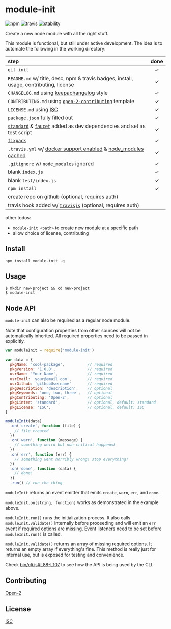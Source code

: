 # module-init

[![npm][npm-image]][npm-url]
[![travis][travis-image]][travis-url]
[![stability][stability-image]][stability-url]

[npm-image]: https://img.shields.io/npm/v/module-init.svg?style=flat-square
[npm-url]: https://www.npmjs.com/package/module-init
[travis-image]: https://img.shields.io/travis/ngoldman/module-init.svg?style=flat-square
[travis-url]: https://travis-ci.org/ngoldman/module-init
[stability-image]: https://img.shields.io/badge/stability-1%20--%20experimental-yellow.svg?style=flat-square
[stability-url]: https://nodejs.org/api/documentation.html#documentation_stability_index

Create a new node module with all the right stuff.

This module is functional, but still under active development. The idea is to automate the following in the working directory:

| step | done |
| :--- | :--: |
| `git init` | ✓ |
| `README.md` w/ title, desc, npm & travis badges, install, usage, contributing, license | ✓ |
| `CHANGELOG.md` using [keepachangelog](http://keepachangelog.com/) style | ✓ |
| `CONTRIBUTING.md` using [`open-2-contributing`](https://github.com/ngoldman/open-2-contributing) template | ✓ |
| `LICENSE.md` using [ISC](http://en.wikipedia.org/wiki/ISC_license) | ✓ |
| `package.json` fully filled out | ✓ |
| [`standard`](https://github.com/feross/standard) & [`faucet`](https://github.com/substack/faucet) added as dev dependencies and set as test script | ✓ |
| [`fixpack`](https://github.com/HenrikJoreteg/fixpack) | ✓ |
| `.travis.yml` w/ [docker support enabled](http://blog.travis-ci.com/2014-12-17-faster-builds-with-container-based-infrastructure/) & [node_modules cached](http://blog.travis-ci.com/2013-12-05-speed-up-your-builds-cache-your-dependencies/) | ✓ |
| `.gitignore` w/ `node_modules` ignored | ✓ |
| blank `index.js` | ✓ |
| blank `test/index.js` | ✓ |
| `npm install` | ✓ |
| create repo on github (optional, requires auth) | |
| travis hook added w/ [`travisjs`](https://github.com/finnp/node-travisjs) (optional, requires auth) | |

other todos:

* `module-init <path>` to create new module at a specific path
* allow choice of license, contributing

## Install

```
npm install module-init -g
```

## Usage

```
$ mkdir new-project && cd new-project
$ module-init
```

## Node API

`module-init` can also be required as a regular node module.

Note that configuration properties from other sources will not be automatically inherited. All required properties need to be passed in explicitly.

```js
var moduleInit = require('module-init')

var data = {
  pkgName: 'cool-package',          // required
  pkgVersion: '1.0.0',              // required
  usrName: 'Your Name',             // required
  usrEmail: 'your@email.com',       // required
  usrGithub: 'githubUsername'       // required
  pkgDescription: 'description',    // optional
  pkgKeywords: 'one, two, three',   // optional
  pkgContributing: 'Open-2',        // optional
  pkgLinter: 'standard',            // optional, default: standard
  pkgLicense: 'ISC',                // optional, default: ISC
}

moduleInit(data)
  .on('create', function (file) {
    // file created
  })
  .on('warn', function (message) {
    // something weird but non-critical happened
  })
  .on('err', function (err) {
    // something went horribly wrong! stop everything!
  })
  .on('done', function (data) {
    // done!
  })
  .run() // run the thing
```

`moduleInit` returns an event emitter that emits `create`, `warn`, `err`, and `done`.

`moduleInit.on(string, function)` works as demonstrated in the example above.

`moduleInit.run()` runs the initialization process. It also calls `moduleInit.validate()` internally before proceeding and will emit an `err` event if required options are missing. Event listeners need to be set before `moduleInit.run()` is called.

`moduleInit.validate()` returns an array of missing required options. It returns an empty array if everything's fine. This method is really just for internal use, but is exposed for testing and convenience.

Check [bin/cli.js#L88-L107](bin/cli.js#L88-L107) to see how the API is being used by the CLI.

## Contributing

[Open-2](CONTRIBUTING.md)

## License

[ISC](LICENSE.md)
